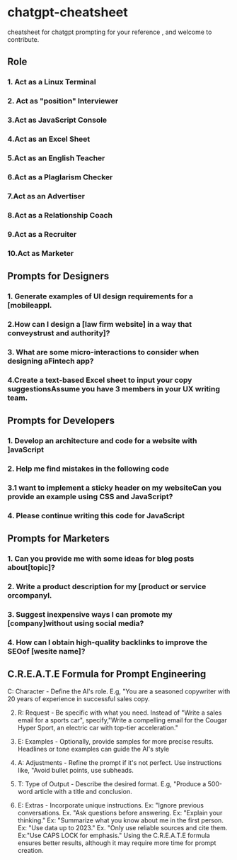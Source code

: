 # chatgpt-cheatsheet
cheatsheet for  chatgpt prompting for your reference ,
and welcome to contribute.
## Role
### 1. Act as a Linux Terminal

### 2. Act as "position" Interviewer

### 3.Act as JavaScript Console

### 4.Act as an Excel Sheet

### 5.Act as an English Teacher

### 6.Act as a Plaglarism Checker

### 7.Act as an Advertiser

### 8.Act as a Relationship Coach

### 9.Act as a Recruiter

### 10.Act as Marketer

## Prompts for Designers

### 1. Generate examples of Ul design requirements for a [mobileappl.
### 2.How can I design a [law firm website] in a way that conveystrust and authority]?
### 3. What are some micro-interactions to consider when designing aFintech app?
### 4.Create a text-based Excel sheet to input your copy suggestionsAssume you have 3 members in your UX writing team.

## Prompts for Developers

### 1. Develop an architecture and code for a <description>website with ]avaScript
### 2. Help me find mistakes in the following code <pastecode below>
### 3.1 want to implement a sticky header on my websiteCan you provide an example using CSS and JavaScript?
### 4. Please continue writing this code for JavaScript<past code below>

## Prompts for Marketers
  
### 1. Can you provide me with some ideas for blog posts about[topic]?
### 2. Write a product description for my [product or service orcompanyl.
### 3. Suggest inexpensive ways I can promote my [company]without using social media?
### 4. How can l obtain high-quality backlinks to improve the SEOof [wesite name]?

 
## C.R.E.A.T.E Formula for Prompt Engineering

C: Character - Define the Al's role. E.g, "You are a seasoned copywriter with 20 years of experience in successful sales copy.
  
2. R: Request - Be specific with what you need. Instead of "Write a sales email for a sports car", specify,"Write a compelling
email for the Cougar Hyper Sport, an electric car with top-tier acceleration."

  
3. E: Examples - Optionally, provide samples for more precise results. Headlines or tone examples can guide the Al's style
4. A: Adjustments - Refine the prompt if it's not perfect. Use instructions like, "Avoid bullet points, use subheads.
5. T: Type of Output - Describe the desired format. E.g, "Produce a 500-word article with a title and conclusion.
6. E: Extras - Incorporate unique instructions.
Ex: "lgnore previous conversations.
Ex. "Ask questions before answering.
Ex: "Explain your thinking."
Ex: "Summarize what you know about me in the first person.
Ex: "Use data up to 2023."
Ex. "Only use reliable sources and cite them.
Ex:"Use CAPS LOCK for emphasis."
Using the C.R.E.A.T.E formula ensures better results, although it may require more time for prompt creation.
